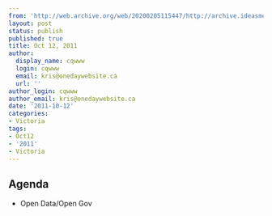 ```yaml
---
from: 'http://web.archive.org/web/20200205115447/http://archive.ideasmeetings.org/wiki/Oct12,2011'
layout: post
status: publish
published: true
title: Oct 12, 2011
author:
  display_name: cqwww
  login: cqwww
  email: kris@onedaywebsite.ca
  url: ''
author_login: cqwww
author_email: kris@onedaywebsite.ca
date: '2011-10-12'
categories:
- Victoria
tags:
- Oct12
- '2011'
- Victoria
---
```


## Agenda

* Open Data/Open Gov
